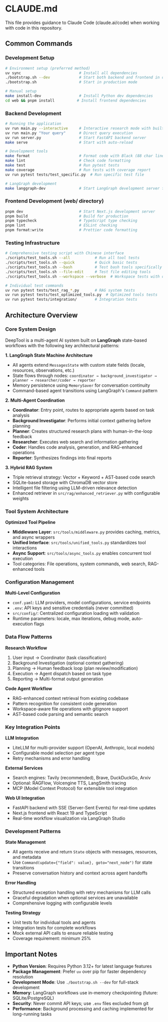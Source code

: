 # CLAUDE.md

This file provides guidance to Claude Code (claude.ai/code) when working with code in this repository.

## Common Commands

### Development Setup
```bash
# Environment setup (preferred method)
uv sync                          # Install all dependencies
./bootstrap.sh --dev             # Start both backend and frontend in dev mode
./bootstrap.sh                   # Start in production mode

# Manual setup
make install-dev                 # Install Python dev dependencies
cd web && pnpm install          # Install frontend dependencies
```

### Backend Development
```bash
# Running the application
uv run main.py --interactive     # Interactive research mode with built-in questions
uv run main.py "Your query"      # Direct query execution
uv run server.py                 # Start FastAPI backend server
make serve                       # Start with auto-reload

# Development tools
make format                      # Format code with Black (88 char line length)
make lint                        # Check code formatting
make test                        # Run pytest tests
make coverage                    # Run tests with coverage report
uv run pytest tests/test_specific.py  # Run specific test file

# LangGraph development
make langgraph-dev               # Start LangGraph development server for debugging
```

### Frontend Development (web/ directory)
```bash
pnpm dev                         # Start Next.js development server
pnpm build                       # Build for production
pnpm typecheck                   # TypeScript type checking
pnpm lint                        # ESLint checking
pnpm format:write                # Prettier code formatting
```

### Testing Infrastructure
```bash
# Comprehensive testing script with Chinese interface
./scripts/test_tools.sh --all           # Run all tool tests
./scripts/test_tools.sh --quick         # Quick basic tests
./scripts/test_tools.sh --bash          # Test bash tools specifically
./scripts/test_tools.sh --file-edit     # Test file editing tools
./scripts/test_tools.sh --workspace --verbose  # Workspace tests with details

# Individual test commands
uv run pytest tests/test_rag_*.py       # RAG system tests
uv run pytest tests/test_optimized_tools.py  # Optimized tools tests
uv run pytest tests/integration/        # Integration tests
```

## Architecture Overview

### Core System Design
DeepTool is a multi-agent AI system built on **LangGraph** state-based workflows with the following key architectural patterns:

**1. LangGraph State Machine Architecture**
- All agents extend `MessagesState` with custom state fields (locale, resources, observations, etc.)
- State flows through nodes: `coordinator → background_investigator → planner → researcher/coder → reporter`
- Memory persistence using `MemorySaver` for conversation continuity
- Command-based agent transitions using LangGraph's `Command` pattern

**2. Multi-Agent Coordination**
- **Coordinator**: Entry point, routes to appropriate agents based on task analysis
- **Background Investigator**: Performs initial context gathering before planning
- **Planner**: Creates structured research plans with human-in-the-loop feedback
- **Researcher**: Executes web search and information gathering
- **Coder**: Handles code analysis, generation, and RAG-enhanced operations
- **Reporter**: Synthesizes findings into final reports

**3. Hybrid RAG System** 
- Triple retrieval strategy: Vector + Keyword + AST-based code search
- SQLite-based storage with ChromaDB vector store
- Intelligent file filtering using LLM-driven relevance detection
- Enhanced retriever in `src/rag/enhanced_retriever.py` with configurable weights

### Tool System Architecture

**Optimized Tool Pipeline**
- **Middleware Layer**: `src/tools/middleware.py` provides caching, metrics, and async wrappers
- **Unified Interface**: `src/tools/unified_tools.py` standardizes tool interactions
- **Async Support**: `src/tools/async_tools.py` enables concurrent tool execution
- Tool categories: File operations, system commands, web search, RAG-enhanced tools

### Configuration Management

**Multi-Level Configuration**
- `conf.yaml`: LLM providers, model configurations, service endpoints
- `.env`: API keys and sensitive credentials (never committed)
- `src/config/`: Centralized configuration loading with validation
- Runtime parameters: locale, max iterations, debug mode, auto-execution flags

### Data Flow Patterns

**Research Workflow**
1. User input → Coordinator (task classification)
2. Background Investigation (optional context gathering)
3. Planning → Human feedback loop (plan review/modification)
4. Execution → Agent dispatch based on task type
5. Reporting → Multi-format output generation

**Code Agent Workflow**
- RAG-enhanced context retrieval from existing codebase
- Pattern recognition for consistent code generation
- Workspace-aware file operations with gitignore support
- AST-based code parsing and semantic search

### Key Integration Points

**LLM Integration**
- LiteLLM for multi-provider support (OpenAI, Anthropic, local models)
- Configurable model selection per agent type
- Retry mechanisms and error handling

**External Services**
- Search engines: Tavily (recommended), Brave, DuckDuckGo, Arxiv
- Optional: RAGFlow, Volcengine TTS, LangSmith tracing
- MCP (Model Context Protocol) for extensible tool integration

**Web UI Integration**
- FastAPI backend with SSE (Server-Sent Events) for real-time updates
- Next.js frontend with React 19 and TypeScript
- Real-time workflow visualization via LangGraph Studio

### Development Patterns

**State Management**
- All agents receive and return `State` objects with messages, resources, and metadata
- Use `Command(update={"field": value}, goto="next_node")` for state transitions
- Preserve conversation history and context across agent handoffs

**Error Handling**
- Structured exception handling with retry mechanisms for LLM calls
- Graceful degradation when optional services are unavailable
- Comprehensive logging with configurable levels

**Testing Strategy**
- Unit tests for individual tools and agents
- Integration tests for complete workflows
- Mock external API calls to ensure reliable testing
- Coverage requirement: minimum 25%

## Important Notes

- **Python Version**: Requires Python 3.12+ for latest language features
- **Package Management**: Prefer `uv` over pip for faster dependency resolution
- **Development Mode**: Use `./bootstrap.sh --dev` for full-stack development
- **Memory**: LangGraph workflows use in-memory checkpointing (future: SQLite/PostgreSQL)
- **Security**: Never commit API keys; use `.env` files excluded from git
- **Performance**: Background processing and caching implemented for long-running tasks
